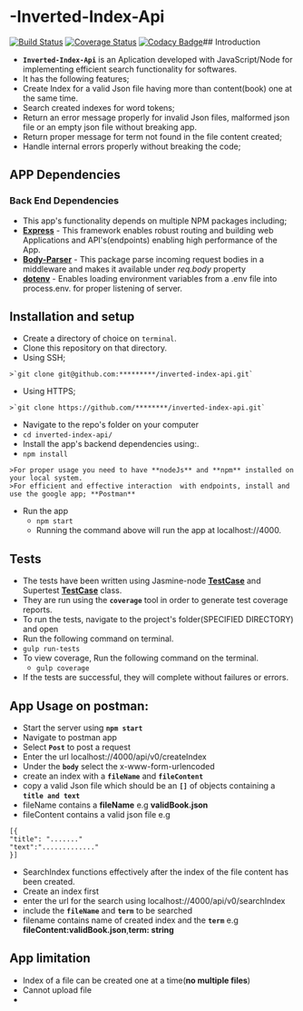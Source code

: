 # -Inverted-Index-Api
[![Build Status](https://www.travis-ci.org/clintfidel/inverted-index-api.svg?branch=development)](https://www.travis-ci.org/clintfidel/inverted-index-api)
[![Coverage Status](https://coveralls.io/repos/github/clintfidel/inverted-index-api/badge.svg?branch=development)](https://coveralls.io/github/clintfidel/inverted-index-api?branch=development)
[![Codacy Badge](https://api.codacy.com/project/badge/Grade/f6696a952169468eac1682893daaebc2)](https://www.codacy.com/app/clintfidel/inverted-index-api?utm_source=github.com&amp;utm_medium=referral&amp;utm_content=clintfidel/inverted-index-api&amp;utm_campaign=Badge_Grade)## Introduction
*  **`Inverted-Index-Api`** is an Aplication developed with JavaScript/Node for implementing efficient search functionality for softwares.
*  It has the following features;
  *  Create Index for a valid Json file having more than content(book) one  at the same time.
  *  Search created indexes for word tokens;
  *  Return an error message properly for invalid Json files, malformed json file or an empty json file without breaking app.
  *  Return proper message for term not found in the file content created;
  *  Handle internal errors properly without breaking the code;

## APP Dependencies

### Back End Dependencies
*  This app's functionality depends on multiple NPM packages including;
  *  **[Express](https://www.npmjs.com/package/express)** - This framework enables robust routing and building web Applications and API's(endpoints) enabling high performance of the App. 
  *  **[Body-Parser](https://www.npmjs.com/package/body-parser)** - This package parse incoming request bodies in a middleware and makes it available under *req.body* property
  *  **[dotenv](https://github.com/kennethreitz/autoenv)** - Enables loading environment variables from a .env file into process.env. for proper listening of server.

## Installation and setup
*  Create a directory of choice on `terminal`.
*  Clone this repository on that directory.
  *  Using SSH;

    >`git clone git@github.com:*********/inverted-index-api.git`

  *  Using HTTPS;

    >`git clone https://github.com/********/inverted-index-api.git`

*  Navigate to the repo's folder on your computer
  *  `cd inverted-index-api/`
*  Install the app's backend dependencies using:. 
  *  `npm install`

    >For proper usage you need to have **nodeJs** and **npm** installed on your local system.
    >For efficient and effective interaction  with endpoints, install and use the google app; **Postman**

* Run the app
  *  `npm start`
  *  Running the command above will run the app at localhost://4000.

## Tests
*  The tests have been written using Jasmine-node **[TestCase](https://github.com/mhevery/jasmine-node)** and Supertest **[TestCase](https://www.npmjs.com/package/supertest)** class.
*  They are run using the **`coverage`** tool in order to generate test coverage reports.
*  To run the tests, navigate to the project's folder(SPECIFIED DIRECTORY) and open
*  Run the following command on terminal.
  *  `gulp run-tests`
* To view coverage, Run the following command on the terminal.
  * `gulp coverage`
*  If the tests are successful, they will complete without failures or errors.
## App Usage on postman:
* Start the server using **`npm start`** 
* Navigate to postman app
* Select **`Post`** to post a request 
* Enter the url localhost://4000/api/v0/createIndex
* Under the **`body`**  select the x-www-form-urlencoded 
* create an index with a **`fileName`** and **`fileContent`**
* copy a valid Json file which should be an **`[]`** of objects containing a **`title and text`** 
* fileName contains a **fileName** e.g **validBook.json**
* fileContent contains a valid json file e.g 
```
[{
"title": "......."
"text":"............."
}]
```
* SearchIndex functions effectively after the index of the file content has been created.
* Create an index first 
* enter the url for the search using localhost://4000/api/v0/searchIndex 
* include the **`fileName`** and **`term`** to be searched
* filename contains name of created index and the **`term`** e.g 
**fileContent:validBook.json**,**term: string**
## App limitation
* Index of a file can be created one at a time(**no multiple files**)
* Cannot upload file
*  
